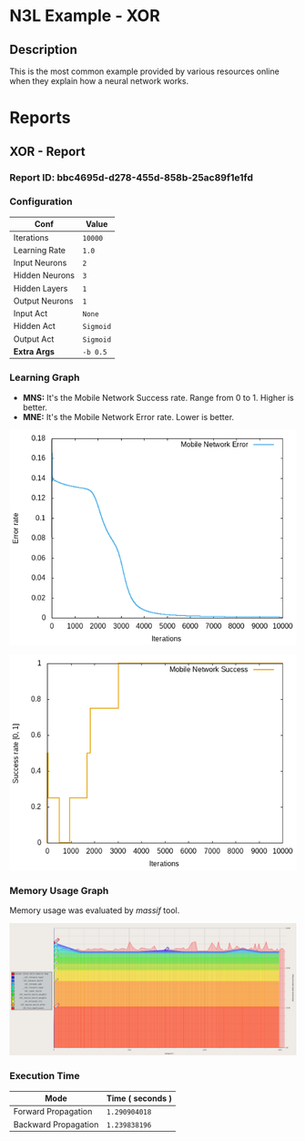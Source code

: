 # N3L Example - XOR

## Description
This is the most common example provided by various resources online when they explain how a neural network works.

# Reports

## XOR - Report
### Report ID: bbc4695d-d278-455d-858b-25ac89f1e1fd

### Configuration

| Conf              | Value          |
|-------------------|----------------|
| Iterations        | `10000`     |
| Learning Rate     | `1.0`          |
| Input Neurons     | `2`          |
| Hidden Neurons    | `3`          |
| Hidden Layers     | `1`          |
| Output Neurons    | `1`          |
| Input Act         | `None`       |
| Hidden Act        | `Sigmoid`    |
| Output Act        | `Sigmoid`    |
| **Extra Args**    | `-b 0.5`     |

### Learning Graph
- **MNS:** It's the Mobile Network Success rate. Range from 0 to 1. Higher is better.
- **MNE:** It's the Mobile Network Error rate. Lower is better.

![MNE Plot](xor.report.bbc4695d-d278-455d-858b-25ac89f1e1fd.plot-mne.png)

![MNS Plot](xor.report.bbc4695d-d278-455d-858b-25ac89f1e1fd.plot-mns.png)

### Memory Usage Graph
Memory usage was evaluated by _massif_ tool.

![Massif](xor.report.bbc4695d-d278-455d-858b-25ac89f1e1fd.memory.png)

### Execution Time

| Mode                 | Time ( seconds )   |
|----------------------|--------------------|
| Forward Propagation  | `1.290904018`  |
| Backward Propagation | `1.239838196` |
